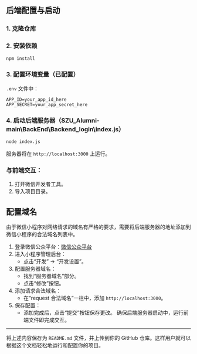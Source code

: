 ## 后端配置与启动

### 1. 克隆仓库

### 2. 安装依赖

```bash
npm install
```

### 3. 配置环境变量（已配置）

 `.env` 文件中：

   ```
   APP_ID=your_app_id_here
   APP_SECRET=your_app_secret_here
   ```

### 4. 启动后端服务器（SZU_Alumni-main\BackEnd\Backend_login\index.js）

```bash
node index.js
```

服务器将在 `http://localhost:3000` 上运行。

### 与前端交互：

1. 打开微信开发者工具。
2. 导入项目目录。

##  配置域名

由于微信小程序对网络请求的域名有严格的要求，需要将后端服务器的地址添加到微信小程序的合法域名列表中。

1. 登录微信公众平台：[微信公众平台](https://mp.weixin.qq.com/)
2. 进入小程序管理后台：
   - 点击“开发” -> “开发设置”。
3. 配置服务器域名：
   - 找到“服务器域名”部分。
   - 点击“修改”按钮。
4. 添加请求合法域名：
   - 在“request 合法域名”一栏中，添加 `http://localhost:3000`。
5. 保存配置：
   - 添加完成后，点击“提交”按钮保存更改。
确保后端服务器启动中，运行前端文件即完成交互。


---

将上述内容保存为 `README.md` 文件，并上传到你的 GitHub 仓库。这样用户就可以根据这个文档轻松地运行和配置你的项目。
